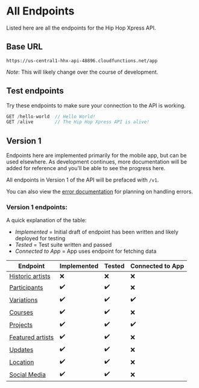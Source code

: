 # All Endpoints

Listed here are all the endpoints for the Hip Hop Xpress API.

## Base URL
```
https://us-central1-hhx-api-48896.cloudfunctions.net/app
```
_Note_: This will likely change over the course of development.

## Test endpoints
Try these endpoints to make sure your connection to the API is working.
```javascript
GET /hello-world  // Hello World!
GET /alive        // The Hip Hop Xpress API is alive!
```

## Version 1
Endpoints here are implemented primarily for the mobile app, but can be used elsewhere. As development continues, more documentation will be added for reference and you'll be able to see the progress here.

All endpoints in Version 1 of the API will be prefaced with `/v1`.

You can also view the [error documentation](Errors) for planning on handling errors.

### Version 1 endpoints:
A quick explanation of the table:
* *Implemented* = Initial draft of endpoint has been written and likely deployed for testing
* *Tested* = Test suite written and passed
* *Connected to App* = App uses endpoint for fetching data

Endpoint | Implemented | Tested | Connected to App
-|-|-|-
[Historic artists](historic-artists) | :x: | :x: | :x:
[Participants](participants) | :heavy_check_mark: | :heavy_check_mark: | :x:
[Variations](variations) | :heavy_check_mark: | :heavy_check_mark: | :heavy_check_mark:
[Courses](courses) | :heavy_check_mark: | :heavy_check_mark: | :x:
[Projects](projects) | :heavy_check_mark: | :heavy_check_mark: | :heavy_check_mark:
[Featured artists](featured-artists) | :heavy_check_mark: | :heavy_check_mark: | :x:
[Updates](updates) | :heavy_check_mark: | :heavy_check_mark: | :x:
[Location](location) | :heavy_check_mark: | :heavy_check_mark: | :x:
[Social Media](social-media) | :heavy_check_mark: | :heavy_check_mark: | :x: